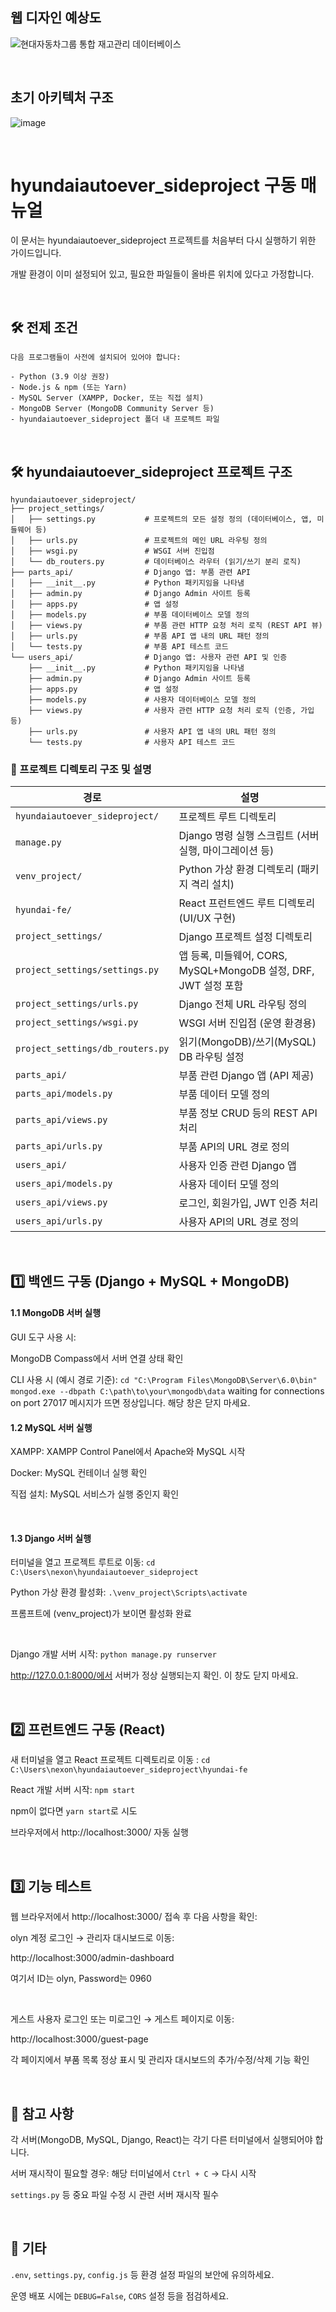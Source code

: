 ## 웹 디자인 예상도

![현대자동차그룹 통합 재고관리 데이터베이스](https://github.com/user-attachments/assets/314a8b02-30db-4d3f-9322-26e162ca7bd3)

<br>

## 초기 아키텍처 구조

![image](https://github.com/user-attachments/assets/afa2992b-92e5-4dea-84b7-0a9a2784b585)

<br>

# hyundaiautoever_sideproject 구동 매뉴얼
이 문서는 hyundaiautoever_sideproject 프로젝트를 처음부터 다시 실행하기 위한 가이드입니다.

개발 환경이 이미 설정되어 있고, 필요한 파일들이 올바른 위치에 있다고 가정합니다.

<br>

## 🛠 전제 조건
```
다음 프로그램들이 사전에 설치되어 있어야 합니다:

- Python (3.9 이상 권장)
- Node.js & npm (또는 Yarn)
- MySQL Server (XAMPP, Docker, 또는 직접 설치)
- MongoDB Server (MongoDB Community Server 등)
- hyundaiautoever_sideproject 폴더 내 프로젝트 파일
```
<br>

## 🛠 hyundaiautoever_sideproject 프로젝트 구조
```
hyundaiautoever_sideproject/
├── project_settings/
│   ├── settings.py           # 프로젝트의 모든 설정 정의 (데이터베이스, 앱, 미들웨어 등)
│   ├── urls.py               # 프로젝트의 메인 URL 라우팅 정의
│   ├── wsgi.py               # WSGI 서버 진입점
│   └── db_routers.py         # 데이터베이스 라우터 (읽기/쓰기 분리 로직)
├── parts_api/                # Django 앱: 부품 관련 API
│   ├── __init__.py           # Python 패키지임을 나타냄
│   ├── admin.py              # Django Admin 사이트 등록
│   ├── apps.py               # 앱 설정
│   ├── models.py             # 부품 데이터베이스 모델 정의
│   ├── views.py              # 부품 관련 HTTP 요청 처리 로직 (REST API 뷰)
│   ├── urls.py               # 부품 API 앱 내의 URL 패턴 정의
│   └── tests.py              # 부품 API 테스트 코드
└── users_api/                # Django 앱: 사용자 관련 API 및 인증
    ├── __init__.py           # Python 패키지임을 나타냄
    ├── admin.py              # Django Admin 사이트 등록
    ├── apps.py               # 앱 설정
    ├── models.py             # 사용자 데이터베이스 모델 정의
    ├── views.py              # 사용자 관련 HTTP 요청 처리 로직 (인증, 가입 등)
    ├── urls.py               # 사용자 API 앱 내의 URL 패턴 정의
    └── tests.py              # 사용자 API 테스트 코드
 ```
### 📁 프로젝트 디렉토리 구조 및 설명
| 경로                               | 설명                                                 |
| -------------------------------- | -------------------------------------------------- |
| `hyundaiautoever_sideproject/`   | 프로젝트 루트 디렉토리                                       |
| `manage.py`                      | Django 명령 실행 스크립트 (서버 실행, 마이그레이션 등)                |
| `venv_project/`                  | Python 가상 환경 디렉토리 (패키지 격리 설치)                      |
| `hyundai-fe/`                    | React 프런트엔드 루트 디렉토리 (UI/UX 구현)                     |
| `project_settings/`              | Django 프로젝트 설정 디렉토리                                |
| `project_settings/settings.py`   | 앱 등록, 미들웨어, CORS, MySQL+MongoDB 설정, DRF, JWT 설정 포함 |
| `project_settings/urls.py`       | Django 전체 URL 라우팅 정의                               |
| `project_settings/wsgi.py`       | WSGI 서버 진입점 (운영 환경용)                               |
| `project_settings/db_routers.py` | 읽기(MongoDB)/쓰기(MySQL) DB 라우팅 설정                    |
| `parts_api/`                     | 부품 관련 Django 앱 (API 제공)                            |
| `parts_api/models.py`            | 부품 데이터 모델 정의                                       |
| `parts_api/views.py`             | 부품 정보 CRUD 등의 REST API 처리                          |
| `parts_api/urls.py`              | 부품 API의 URL 경로 정의                                  |
| `users_api/`                     | 사용자 인증 관련 Django 앱                                 |
| `users_api/models.py`            | 사용자 데이터 모델 정의                                      |
| `users_api/views.py`             | 로그인, 회원가입, JWT 인증 처리                               |
| `users_api/urls.py`              | 사용자 API의 URL 경로 정의                                 |

<br>

## 1️⃣ 백엔드 구동 (Django + MySQL + MongoDB)
#### 1.1 MongoDB 서버 실행

GUI 도구 사용 시:

MongoDB Compass에서 서버 연결 상태 확인


CLI 사용 시 (예시 경로 기준):
``cd "C:\Program Files\MongoDB\Server\6.0\bin"``
``mongod.exe --dbpath C:\path\to\your\mongodb\data``
waiting for connections on port 27017 메시지가 뜨면 정상입니다. 해당 창은 닫지 마세요.


#### 1.2 MySQL 서버 실행
XAMPP: XAMPP Control Panel에서 Apache와 MySQL 시작

Docker: MySQL 컨테이너 실행 확인

직접 설치: MySQL 서비스가 실행 중인지 확인

<br>

#### 1.3 Django 서버 실행
터미널을 열고 프로젝트 루트로 이동: ``cd C:\Users\nexon\hyundaiautoever_sideproject``

Python 가상 환경 활성화: ``.\venv_project\Scripts\activate``

프롬프트에 (venv_project)가 보이면 활성화 완료

<br>

Django 개발 서버 시작: ``python manage.py runserver``

http://127.0.0.1:8000/에서 서버가 정상 실행되는지 확인. 이 창도 닫지 마세요.

<br>

## 2️⃣ 프런트엔드 구동 (React)
새 터미널을 열고 React 프로젝트 디렉토리로 이동 : ``cd C:\Users\nexon\hyundaiautoever_sideproject\hyundai-fe``

React 개발 서버 시작: ``npm start``

npm이 없다면 ``yarn start``로 시도

브라우저에서 http://localhost:3000/ 자동 실행

<br>

## 3️⃣ 기능 테스트
웹 브라우저에서 http://localhost:3000/ 접속 후 다음 사항을 확인:

olyn 계정 로그인 → 관리자 대시보드로 이동:

http://localhost:3000/admin-dashboard

여기서 ID는 olyn, Password는 0960

<br>

게스트 사용자 로그인 또는 미로그인 → 게스트 페이지로 이동:

http://localhost:3000/guest-page

각 페이지에서 부품 목록 정상 표시 및 관리자 대시보드의 추가/수정/삭제 기능 확인

<br>

## 🔁 참고 사항
각 서버(MongoDB, MySQL, Django, React)는 각기 다른 터미널에서 실행되어야 합니다.

서버 재시작이 필요할 경우: 해당 터미널에서 ``Ctrl + C`` → 다시 시작

``settings.py`` 등 중요 파일 수정 시 관련 서버 재시작 필수

<br>

## 📌 기타
``.env``, ``settings.py``, ``config.js`` 등 환경 설정 파일의 보안에 유의하세요.

운영 배포 시에는 ``DEBUG=False``, ``CORS`` 설정 등을 점검하세요.

